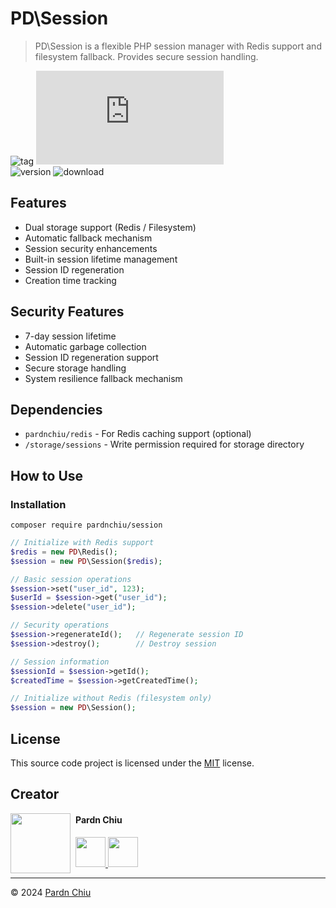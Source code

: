 # PD\Session

> PD\Session is a flexible PHP session manager with Redis support and filesystem fallback. Provides secure session handling.

![tag](https://img.shields.io/badge/tag-PHP%20Library-bb4444)
![size](https://img.shields.io/github/size/pardnchiu/PHP-Session/src/Session.php)<br>
![version](https://img.shields.io/packagist/v/pardnchiu/session)
![download](https://img.shields.io/packagist/dm/pardnchiu/session)

## Features

- Dual storage support (Redis / Filesystem)
- Automatic fallback mechanism
- Session security enhancements
- Built-in session lifetime management
- Session ID regeneration
- Creation time tracking

## Security Features

- 7-day session lifetime
- Automatic garbage collection
- Session ID regeneration support
- Secure storage handling
- System resilience fallback mechanism

## Dependencies

- `pardnchiu/redis` - For Redis caching support (optional)
- `/storage/sessions` - Write permission required for storage directory

## How to Use

### Installation

```shell
composer require pardnchiu/session
```

```php
// Initialize with Redis support
$redis = new PD\Redis();
$session = new PD\Session($redis);

// Basic session operations
$session->set("user_id", 123);
$userId = $session->get("user_id");
$session->delete("user_id");

// Security operations
$session->regenerateId();   // Regenerate session ID
$session->destroy();        // Destroy session

// Session information
$sessionId = $session->getId();
$createdTime = $session->getCreatedTime();

// Initialize without Redis (filesystem only)
$session = new PD\Session();
```

## License

This source code project is licensed under the [MIT](https://github.com/pardnchiu/PHP-Session/blob/main/LICENSE) license.

## Creator

<img src="https://avatars.githubusercontent.com/u/25631760" align="left" width="96" height="96" style="margin-right: 0.5rem;">

#### Pardn Chiu

<a href="mailto:dev@pardn.io" target="_blank">
 <img src="https://pardn.io/image/email.svg" width="48" height="48">
</a>
<a href="https://linkedin.com/in/pardnchiu" target="_blank">
 <img src="https://pardn.io/image/linkedin.svg" width="48" height="48">
</a>

---

©️ 2024 [Pardn Chiu](https://pardn.io)